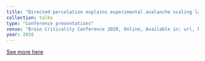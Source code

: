 ```yaml
---
title: "Directed percolation explains experimental avalanche scaling laws under subsampling"
collection: talks
type: "Conference presentations"
venue: "Brain Criticality Conference 2020, Online, Available in: url, https://bit.ly/2V2Gr0i"
year: 2020
---
```


[See more here](https://bit.ly/2V2Gr0i)
